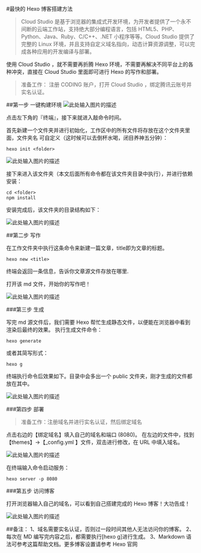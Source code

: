 #最快的 Hexo 博客搭建方法

>Cloud Studio 是基于浏览器的集成式开发环境，为开发者提供了一个永不间断的云端工作站，支持绝大部分编程语言，包括 HTML5、PHP、Python、Java、Ruby、C/C++、.NET 小程序等等。Cloud Studio 提供了完整的 Linux 环境，并且支持自定义域名指向，动态计算资源调整，可以完成各种应用的开发编译与部署。

使用 Cloud Studio ，就不需要再折腾 Hexo 环境，不需要再解决不同平台上的各种冲突，直接在 Cloud Studio 里面即可进行 Hexo 的写作和部署。
>准备工作： 注册 CODING 账户，打开 Cloud Studio ，绑定腾讯云账号并实名认证。

##第一步 一键构建环境
![此处输入图片的描述][1]

点击左下角的『终端』，接下来就进入敲命令时间。

首先新建一个文件夹并进行初始化，工作区中的所有文件将存放在这个文件夹里面，文件夹名 <folder> 可自定义（这时候可以去倒杯水喝，闭目养神五分钟）：
```
hexo init <folder>

```
![此处输入图片的描述][2]

接下来进入该文件夹（本文后面所有命令都在该文件夹目录中执行），并进行依赖安装：

```
cd <folder>
npm install
```
安装完成后，该文件夹的目录结构如下：

![此处输入图片的描述][3]

##第二步 写作

在工作文件夹中执行这条命令来新建一篇文章，title即为文章的标题。
```
hexo new <title>
``` 
终端会返回一条信息，告诉你文章源文件存放在哪里.

打开该 md 文件，开始你的写作吧！

![此处输入图片的描述][4]

###第三步 生成

写完 md 源文件后，我们需要 Hexo 帮忙生成静态文件，以便能在浏览器中看到渲染后最终的效果。
执行生成文件命令：
```
hexo generate
```
或者其简写形式：
```
hexo g
```

终端执行命令后效果如下。目录中会多出一个 public 文件夹，刚才生成的文件都放在其中。

![此处输入图片的描述][5]

###第四步 部署

>准备工作：注册域名并进行实名认证，然后绑定域名

点击右边的【绑定域名】填入自己的域名和端口 (8080)。
在左边的文件中，找到【themes】→【_config.yml 】文件，双击进行修改，在 URL 中填入域名。

![此处输入图片的描述][6]

在终端输入命令启动服务：
```
hexo server -p 8080
```

###第五步 访问博客

打开浏览器输入自己的域名，可以看到自己搭建完成的 Hexo 博客！大功告成！

![此处输入图片的描述][7]

##备注：
1、域名需要实名认证，否则过一段时间其他人无法访问你的博客。
2、每次在 MD 编写完内容之后，都需要执行[hexo g]进行生成。
3、Markdown 语法可参考这篇帮助文档。更多博客设置请参考 Hexo 官网


  [1]: https://user-gold-cdn.xitu.io/2019/5/23/16ae3d447e1757f3?w=1018&h=660&f=jpeg&s=99747
  [2]: https://user-gold-cdn.xitu.io/2019/5/23/16ae3d44862b4e71?w=1142&h=687&f=jpeg&s=200039
  [3]: https://user-gold-cdn.xitu.io/2019/5/23/16ae3d44850b5b9e?w=653&h=622&f=jpeg&s=109839
  [4]: https://user-gold-cdn.xitu.io/2019/5/23/16ae3d46505e09e6?w=1318&h=550&f=jpeg&s=99034
  [5]: https://user-gold-cdn.xitu.io/2019/5/23/16ae3d4486b79dcb?w=766&h=710&f=jpeg&s=112864
  [6]: https://user-gold-cdn.xitu.io/2019/5/23/16ae3d44876807c8?w=1430&h=589&f=png&s=166934
  [7]: https://user-gold-cdn.xitu.io/2019/5/23/16ae3d45bb8f202b?w=1237&h=732&f=jpeg&s=95612
